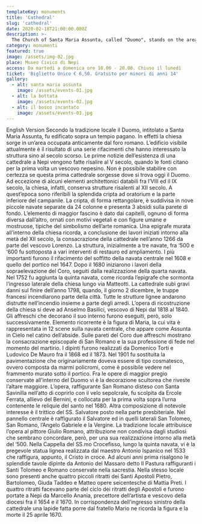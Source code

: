 ```yaml
---
templateKey: monuments
title: 'Cathedral'
slug: 'cathedral'
date: 2020-02-18T21:00:00.000Z
description: >-
  The Church of Santa Maria Assunta, called "Duomo", stands on the area of ​​an ancient Roman forum. It is the result of a series of remakes. The crypt and the high altar, with its decorations, are the most valuable elements.
category: monumenti
featured: true
image: /assets/img-02.jpg
place: Museo Civico di Nepi
access: Da martedì a domenica ore 10.00 - 20.00. Chiuso il lunedì
ticket: 'Biglietto Unico € 6,50. Gratuito per minori di anni 14'
gallery:
  - alt: santa maria assunta
    image: /assets/events-01.jpg
  - alt: la bottata
    image: /assets/events-02.jpg
  - alt: il bosco incantato
    image: /assets/events-03.jpg
---
```

English Version Secondo la tradizione locale il Duomo, intitolato a Santa Maria Assunta, fu edificato sopra un tempio pagano. In effetti la chiesa sorge in un’area occupata anticamente dal foro romano.
L’edificio visibile attualmente è il risultato di una serie rifacimenti che hanno interessato la struttura sino al secolo scorso. Le prime notizie dell’esistenza di una cattedrale a Nepi   vengono fatte risalire al V secolo, quando le fonti citano per la prima volta un vescovo nepesino.
Non è possibile stabilire con certezza se questa prima cattedrale sorgesse dove si trova oggi il Duomo. Ad eccezione di alcuni elementi architettonici databili fra l’VIII ed il IX secolo, la  chiesa, infatti,  conserva strutture risalenti al XII secolo. A quest’epoca sono riferibili la splendida cripta ad oratorium e la parte inferiore del campanile.  La cripta, di forma rettangolare, è suddivisa in nove piccole navate separate da 24 colonne e presenta 3 absidi sulla parete di fondo.
L’elemento di maggior fascino è dato dai capitelli, ognuno di forma diversa dall’altro,  ornati   con motivi vegetali e con figure umane e mostruose, tipiche del simbolismo dell’arte romanica.
Una epigrafe murata all’interno della chiesa ricorda, a conclusione dei lavori iniziati intorno alla metà del XII secolo, la consacrazione della cattedrale nell’anno 1266 da parte del vescovo Lorenzo. La struttura, inizialmente a tre navate, fra  ‘500 e ‘600 fu sottoposta a vari interventi di restauro ed ampliamento. I più importanti furono il rifacimento del soffitto della navata centrale nel 1608 e quello del portico  nel 1647.  Dopo il 1680 iniziarono i lavori della sopraelevazione del Coro, seguiti dalla realizzazione della quarta navata.  Nel 1752 fu aggiunta la quinta navata, come ricorda l’epigrafe che sormonta l’ingresso laterale della chiesa lungo via Matteotti. La cattedrale subì gravi danni sul finire dell’anno 1798, quando, il giorno 2 dicembre, le truppe francesi incendiarono parte della città.  Tutte le strutture lignee andarono distrutte nell’incendio insieme a parte degli arredi. L’opera di ricostruzione della chiesa si deve ad Anselmo Basilici, vescovo di Nepi dal 1818 al 1840.  Gli affreschi che decorano il suo interno furono eseguiti, però, solo successivamente.
Elemento ricorrente è la figura di Maria, la cui vita è rappresentata in 12 scene sulla navata centrale, che appare come Assunta in Cielo nel catino dell’abside.
Sulle pareti del Coro due affreschi mostrano la consacrazione episcopale di San Romano e la sua professione di fede nel momento del martirio. I dipinti furono realizzati da Domenico Torti e Ludovico De Mauro fra il 1868 ed il 1873.
Nel 1901 fu sostituita la pavimentazione che originariamente doveva essere di tipo cosmatesco, ovvero composta da marmi policromi, come è possibile vedere nel frammento murato sotto il portico.
Fra le opere di maggior pregio conservate all’interno del Duomo vi è la decorazione scultorea che riveste l’altare maggiore.
L’opera, raffigurante San Romano disteso con Santa Savinilla nell’atto di coprirlo con il velo sepolcrale, fu scolpita da Ercole Ferrata, allievo del Bernini, e collocata per la prima volta sopra l’urna contenente le reliquie del santo nel 1680.
Altra composizione di notevole interesse è il trittico del SS. Salvatore posto nella parte presbiteriale.
 Nel pannello centrale è raffigurato il Salvatore ed in quelli laterali San Tolomeo, San Romano, l’Angelo Gabriele e la Vergine. La tradizione locale attribuisce l’opera al pittore Giulio Romano, attribuzione non condivisa dagli studiosi che sembrano concordare, però, per una sua realizzazione intorno alla metà del ‘500.
Nella Cappella del SS.mo Crocefisso, lungo la quinta navata,  vi è la pregevole statua lignea realizzata dal maestro Antonio Ispanico nel 1533 che raffigura, appunto, il Cristo in croce.
Ad alcuni anni prima risalgono le splendide tavole dipinte da Antonio del Massaro detto Il Pastura raffiguranti i Santi Tolomeo e Romano conservate nella sacrestia.
Nella stesso locale sono presenti anche quattro piccoli ritratti dei Santi Apostoli Pietro, Bartolomeo, Giuda Taddeo e Matteo opere seicentesche di Mattia Preti.
I quattro ritratti facevano parte del ciclo dei ritratti degli Apostoli e furono portate a Nepi da Marcello Anania, precettore dell’artista e vescovo della diocesi fra il 1654 e il 1670.
In corrispondenza dell’ingresso sinistro della cattedrale una lapide fatta porre dal fratello Mario ne ricorda la figura e la morte il 25 aprile 1670.